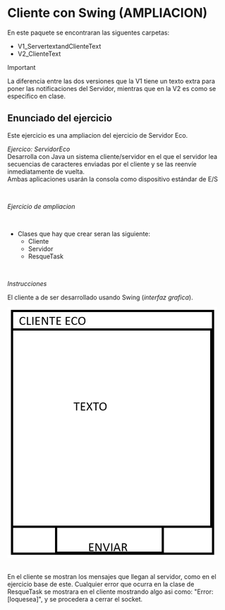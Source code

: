 # Cliente con Swing (AMPLIACION)
En este paquete se encontraran las siguentes carpetas:
- V1_ServertextandClienteText
- V2_ClienteText

> [!IMPORTANT]
> La diferencia entre las dos versiones que la V1 tiene un texto extra para poner las notificaciones del Servidor, mientras que en la V2 es como se especifico en clase.




## Enunciado del ejercicio
Este ejercicio es una ampliacion del ejercicio de Servidor Eco.

*Ejercico: ServidorEco*
<br>
Desarrolla con Java un sistema cliente/servidor en el que el servidor lea secuencias de caracteres enviadas por el cliente y se las reenvíe inmediatamente de vuelta.<br> Ambas aplicaciones usarán la consola como dispositivo estándar de E/S

<br>

*Ejercicio de ampliacion*

<br>


- Clases que hay que crear seran las siguiente:
    - Cliente
    - Servidor
    - ResqueTask

<br>

*Instrucciones*


El cliente a de ser desarrollado usando Swing (*interfaz grafica*).


![Guia.png](Guia.png)

<br>
En el cliente se mostran los mensajes que llegan al servidor, como en el ejercicio base de este. 
Cualquier error que ocurra en la clase de ResqueTask se mostrara en el cliente mostrando algo asi como: "Error: [loquesea]", y se procedera a cerrar el socket.
